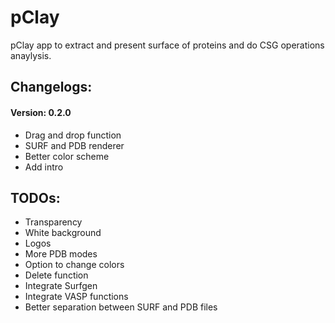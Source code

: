# pClay
pClay app to extract and present surface of proteins and do CSG operations anaylysis.

## Changelogs:
#### Version: 0.2.0
* Drag and drop function
* SURF and PDB renderer
* Better color scheme
* Add intro

## TODOs:
* Transparency
* White background
* Logos
* More PDB modes
* Option to change colors
* Delete function
* Integrate Surfgen
* Integrate VASP functions
* Better separation between SURF and PDB files
